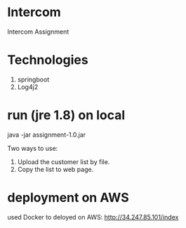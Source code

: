 # Intercom
Intercom Assignment

# Technologies
  1. springboot
  2. Log4j2

# run (jre 1.8) on local
java -jar assignment-1.0.jar

Two ways to use:
  1. Upload the customer list by file.
  2. Copy the list to web page.

# deployment on AWS
used Docker to deloyed on AWS:
http://34.247.85.101/index
